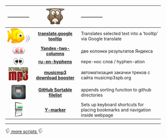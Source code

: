 ————— | ![userpic](res/tpw.png)  | —————
:---: | :---: | :---
<img height="48" alt=babelfish src=res/babelfish.gif> | **[translate.google tooltip](show/translate.google_tooltip.md)** | Translates selected text into a ‘tooltip’ via Google translate
<img height="22" alt=yandex2 src=res/yaya.png> |  **[Yandex-two-columns](show/Yandex-two-columns.md)** | две колонки результатов Яндекса 
<img height="22" alt="ru-hyphens" src=res/squint-eyes.png> | **[ru-en-hyphens](show/ru-en-hyphens-global.md)** |пере-нос слов / hyphen-ation
<img height="48" alt=musicmp3 src="res/mmp3.gif"> | **[musicmp3 download booster](show/musicmp3_download_booster.md)** | автоматизация закачки треков с сайта musicmp3spb.org
<img height="48" alt=GhSortFiles src=res/github64.png> | [**GitHub Sortable filelist**](show/GHSFl.md) | appends sorting function to github directories
<img height="48" alt=Y-marker src=res/ymark.png> | [**Y-marker**](show/Y-marker.md) | Sets up keyboard shortcuts for placing bookmarks and navigation inside webpage

  
----

[![js](res/userscript.png) more scripts ![js](res/userscript.png)](src/ReadMe.md)
